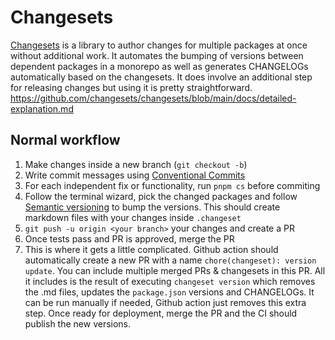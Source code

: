 # Changesets

[Changesets](https://github.com/changesets/changesets) is a library to author changes for multiple packages at once without additional work. It automates the bumping of versions between dependent packages in a monorepo as well as generates CHANGELOGs automatically based on the changesets. It does involve an additional step for releasing changes but using it is pretty straightforward. https://github.com/changesets/changesets/blob/main/docs/detailed-explanation.md

## Normal workflow

1. Make changes inside a new branch (`git checkout -b`)
2. Write commit messages using [Conventional Commits](https://www.conventionalcommits.org)
3. For each independent fix or functionality, run `pnpm cs` before commiting
4. Follow the terminal wizard, pick the changed packages and follow [Semantic versioning](https://semver.org/) to bump the versions. This should create markdown files with your changes inside `.changeset`
5. `git push -u origin <your branch>` your changes and create a PR
6. Once tests pass and PR is approved, merge the PR
7. This is where it gets a little complicated. Github action should automatically create a new PR with a name `chore(changeset): version update`. You can include multiple merged PRs & changesets in this PR. All it includes is the result of executing `changeset version` which removes the .md files, updates the `package.json` versions and CHANGELOGs. It can be run manually if needed, Github action just removes this extra step. Once ready for deployment, merge the PR and the CI should publish the new versions.
